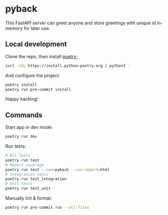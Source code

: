 # pyback

This FastAPI server can greet anyone and store greetings with unique id in-memory for later use.

## Local development

Clone the repo, then install [poetry:](https://python-poetry.org/)

```sh
curl -sSL https://install.python-poetry.org | python3 -
```

And configure the project:

```sh
poetry install
poetry run pre-commit install
```

Happy hacking!

## Commands

Start app in dev mode:

```sh
poetry run dev
```

Run tests:

```sh
# All tests
poetry run test
# Report coverage
poetry run test --cov=pyback --cov-report=html
# Integration tests
poetry run test_integration
# Unit tests
poetry run test_unit
```

Manually lint & format:

```sh
poetry run pre-commit run --all-files
```
